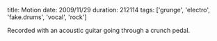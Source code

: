 title: Motion
date: 2009/11/29
duration: 212114
tags: ['grunge', 'electro', 'fake.drums', 'vocal', 'rock']

Recorded with an acoustic guitar going through a crunch pedal.
